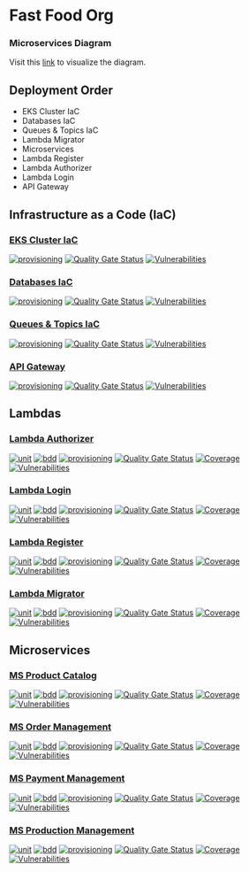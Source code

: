 # Fast Food Org

### Microservices Diagram
Visit this [link](https://miro.com/app/board/uXjVKVqKe0Y=/?share_link_id=873646210769) to visualize the diagram.

## Deployment Order

- EKS Cluster IaC
- Databases IaC
- Queues & Topics IaC
- Lambda Migrator
- Microservices
- Lambda Register
- Lambda Authorizer
- Lambda Login
- API Gateway

## Infrastructure as a Code (IaC)
### [EKS Cluster IaC](https://github.com/jfelipearaujo-org/eks-cluster-iac)
[![provisioning](https://github.com/jfelipearaujo-org/eks-cluster-iac/actions/workflows/provisioning.yml/badge.svg)](https://github.com/jfelipearaujo-org/eks-cluster-iac/actions/workflows/provisioning.yml)
[![Quality Gate Status](https://sonarcloud.io/api/project_badges/measure?project=jfelipearaujo-org_eks-cluster-iac&metric=alert_status)](https://sonarcloud.io/summary/new_code?id=jfelipearaujo-org_eks-cluster-iac)
[![Vulnerabilities](https://sonarcloud.io/api/project_badges/measure?project=jfelipearaujo-org_eks-cluster-iac&metric=vulnerabilities)](https://sonarcloud.io/summary/new_code?id=jfelipearaujo-org_eks-cluster-iac)

### [Databases IaC](https://github.com/jfelipearaujo-org/database-iac)
[![provisioning](https://github.com/jfelipearaujo-org/database-iac/actions/workflows/provisioning.yml/badge.svg)](https://github.com/jfelipearaujo-org/database-iac/actions/workflows/provisioning.yml)
[![Quality Gate Status](https://sonarcloud.io/api/project_badges/measure?project=jfelipearaujo-org_database-iac&metric=alert_status)](https://sonarcloud.io/summary/new_code?id=jfelipearaujo-org_database-iac)
[![Vulnerabilities](https://sonarcloud.io/api/project_badges/measure?project=jfelipearaujo-org_database-iac&metric=vulnerabilities)](https://sonarcloud.io/summary/new_code?id=jfelipearaujo-org_database-iac)

### [Queues & Topics IaC](https://github.com/jfelipearaujo-org/queues-topics-iac)
[![provisioning](https://github.com/jfelipearaujo-org/queues-topics-iac/actions/workflows/provisioning.yml/badge.svg)](https://github.com/jfelipearaujo-org/queues-topics-iac/actions/workflows/provisioning.yml)
[![Quality Gate Status](https://sonarcloud.io/api/project_badges/measure?project=jfelipearaujo-org_queues-topics-iac&metric=alert_status)](https://sonarcloud.io/summary/new_code?id=jfelipearaujo-org_queues-topics-iac)
[![Vulnerabilities](https://sonarcloud.io/api/project_badges/measure?project=jfelipearaujo-org_queues-topics-iac&metric=vulnerabilities)](https://sonarcloud.io/summary/new_code?id=jfelipearaujo-org_queues-topics-iac)

### [API Gateway]()
[![provisioning](https://github.com/jfelipearaujo-org/api-gateway/actions/workflows/provisioning.yml/badge.svg)](https://github.com/jfelipearaujo-org/api-gateway/actions/workflows/provisioning.yml)
[![Quality Gate Status](https://sonarcloud.io/api/project_badges/measure?project=jfelipearaujo-org_api-gateway&metric=alert_status)](https://sonarcloud.io/summary/new_code?id=jfelipearaujo-org_api-gateway)
[![Vulnerabilities](https://sonarcloud.io/api/project_badges/measure?project=jfelipearaujo-org_api-gateway&metric=vulnerabilities)](https://sonarcloud.io/summary/new_code?id=jfelipearaujo-org_api-gateway)

## Lambdas
### [Lambda Authorizer](https://github.com/jfelipearaujo-org/lambda-authorizer)
[![unit](https://github.com/jfelipearaujo-org/lambda-authorizer/actions/workflows/tests_unit.yml/badge.svg)](https://github.com/jfelipearaujo-org/lambda-authorizer/actions/workflows/tests_unit.yml)
[![bdd](https://github.com/jfelipearaujo-org/lambda-authorizer/actions/workflows/tests_bdd.yml/badge.svg)](https://github.com/jfelipearaujo-org/lambda-authorizer/actions/workflows/tests_bdd.yml)
[![provisioning](https://github.com/jfelipearaujo-org/lambda-authorizer/actions/workflows/provisioning.yml/badge.svg)](https://github.com/jfelipearaujo-org/lambda-authorizer/actions/workflows/provisioning.yml)
[![Quality Gate Status](https://sonarcloud.io/api/project_badges/measure?project=jfelipearaujo-org_lambda-authorizer&metric=alert_status)](https://sonarcloud.io/summary/new_code?id=jfelipearaujo-org_lambda-authorizer)
[![Coverage](https://sonarcloud.io/api/project_badges/measure?project=jfelipearaujo-org_lambda-authorizer&metric=coverage)](https://sonarcloud.io/summary/new_code?id=jfelipearaujo-org_lambda-authorizer)
[![Vulnerabilities](https://sonarcloud.io/api/project_badges/measure?project=jfelipearaujo-org_lambda-authorizer&metric=vulnerabilities)](https://sonarcloud.io/summary/new_code?id=jfelipearaujo-org_lambda-authorizer)

### [Lambda Login](https://github.com/jfelipearaujo-org/lambda-login)
[![unit](https://github.com/jfelipearaujo-org/lambda-login/actions/workflows/tests_unit.yml/badge.svg)](https://github.com/jfelipearaujo-org/lambda-login/actions/workflows/tests_unit.yml)
[![bdd](https://github.com/jfelipearaujo-org/lambda-login/actions/workflows/tests_bdd.yml/badge.svg)](https://github.com/jfelipearaujo-org/lambda-login/actions/workflows/tests_bdd.yml)
[![provisioning](https://github.com/jfelipearaujo-org/lambda-login/actions/workflows/provisioning.yml/badge.svg)](https://github.com/jfelipearaujo-org/lambda-login/actions/workflows/provisioning.yml)
[![Quality Gate Status](https://sonarcloud.io/api/project_badges/measure?project=jfelipearaujo-org_lambda-login&metric=alert_status)](https://sonarcloud.io/summary/new_code?id=jfelipearaujo-org_lambda-login)
[![Coverage](https://sonarcloud.io/api/project_badges/measure?project=jfelipearaujo-org_lambda-login&metric=coverage)](https://sonarcloud.io/summary/new_code?id=jfelipearaujo-org_lambda-login)
[![Vulnerabilities](https://sonarcloud.io/api/project_badges/measure?project=jfelipearaujo-org_lambda-login&metric=vulnerabilities)](https://sonarcloud.io/summary/new_code?id=jfelipearaujo-org_lambda-login)

### [Lambda Register](https://github.com/jfelipearaujo-org/lambda-register)
[![unit](https://github.com/jfelipearaujo-org/lambda-register/actions/workflows/tests_unit.yml/badge.svg)](https://github.com/jfelipearaujo-org/lambda-register/actions/workflows/tests_unit.yml)
[![bdd](https://github.com/jfelipearaujo-org/lambda-register/actions/workflows/tests_bdd.yml/badge.svg)](https://github.com/jfelipearaujo-org/lambda-register/actions/workflows/tests_bdd.yml)
[![provisioning](https://github.com/jfelipearaujo-org/lambda-register/actions/workflows/provisioning.yml/badge.svg)](https://github.com/jfelipearaujo-org/lambda-register/actions/workflows/provisioning.yml)
[![Quality Gate Status](https://sonarcloud.io/api/project_badges/measure?project=jfelipearaujo-org_lambda-register&metric=alert_status)](https://sonarcloud.io/summary/new_code?id=jfelipearaujo-org_lambda-register)
[![Coverage](https://sonarcloud.io/api/project_badges/measure?project=jfelipearaujo-org_lambda-register&metric=coverage)](https://sonarcloud.io/summary/new_code?id=jfelipearaujo-org_lambda-register)
[![Vulnerabilities](https://sonarcloud.io/api/project_badges/measure?project=jfelipearaujo-org_lambda-register&metric=vulnerabilities)](https://sonarcloud.io/summary/new_code?id=jfelipearaujo-org_lambda-register)

### [Lambda Migrator](https://github.com/jfelipearaujo-org/lambda-migrator)
[![unit](https://github.com/jfelipearaujo-org/lambda-migrator/actions/workflows/tests_unit.yml/badge.svg)](https://github.com/jfelipearaujo-org/lambda-migrator/actions/workflows/tests_unit.yml)
[![bdd](https://github.com/jfelipearaujo-org/lambda-migrator/actions/workflows/tests_bdd.yml/badge.svg)](https://github.com/jfelipearaujo-org/lambda-migrator/actions/workflows/tests_bdd.yml)
[![provisioning](https://github.com/jfelipearaujo-org/lambda-migrator/actions/workflows/provisioning.yml/badge.svg)](https://github.com/jfelipearaujo-org/lambda-migrator/actions/workflows/provisioning.yml)
[![Quality Gate Status](https://sonarcloud.io/api/project_badges/measure?project=jfelipearaujo-org_rds-database&metric=alert_status)](https://sonarcloud.io/summary/new_code?id=jfelipearaujo-org_rds-database)
[![Coverage](https://sonarcloud.io/api/project_badges/measure?project=jfelipearaujo-org_rds-database&metric=coverage)](https://sonarcloud.io/summary/new_code?id=jfelipearaujo-org_rds-database)
[![Vulnerabilities](https://sonarcloud.io/api/project_badges/measure?project=jfelipearaujo-org_rds-database&metric=vulnerabilities)](https://sonarcloud.io/summary/new_code?id=jfelipearaujo-org_rds-database)

## Microservices

### [MS Product Catalog](https://github.com/jfelipearaujo-org/ms-product-catalog)
[![unit](https://github.com/jfelipearaujo-org/ms-product-catalog/actions/workflows/tests_unit.yml/badge.svg)](https://github.com/jfelipearaujo-org/ms-product-catalog/actions/workflows/tests_unit.yml)
[![bdd](https://github.com/jfelipearaujo-org/ms-product-catalog/actions/workflows/tests_bdd.yml/badge.svg)](https://github.com/jfelipearaujo-org/ms-product-catalog/actions/workflows/tests_bdd.yml)
[![provisioning](https://github.com/jfelipearaujo-org/ms-product-catalog/actions/workflows/provisioning.yml/badge.svg)](https://github.com/jfelipearaujo-org/ms-product-catalog/actions/workflows/provisioning.yml)
[![Quality Gate Status](https://sonarcloud.io/api/project_badges/measure?project=jfelipearaujo-org_ms-product-catalog&metric=alert_status)](https://sonarcloud.io/summary/new_code?id=jfelipearaujo-org_ms-product-catalog)
[![Coverage](https://sonarcloud.io/api/project_badges/measure?project=jfelipearaujo-org_ms-product-catalog&metric=coverage)](https://sonarcloud.io/summary/new_code?id=jfelipearaujo-org_ms-product-catalog)
[![Vulnerabilities](https://sonarcloud.io/api/project_badges/measure?project=jfelipearaujo-org_ms-product-catalog&metric=vulnerabilities)](https://sonarcloud.io/summary/new_code?id=jfelipearaujo-org_ms-product-catalog)

### [MS Order Management](https://github.com/jfelipearaujo-org/ms-order-management)
[![unit](https://github.com/jfelipearaujo-org/ms-order-management/actions/workflows/tests_unit.yml/badge.svg)](https://github.com/jfelipearaujo-org/ms-order-management/actions/workflows/tests_unit.yml)
[![bdd](https://github.com/jfelipearaujo-org/ms-order-management/actions/workflows/tests_bdd.yml/badge.svg)](https://github.com/jfelipearaujo-org/ms-order-management/actions/workflows/tests_bdd.yml)
[![provisioning](https://github.com/jfelipearaujo-org/ms-order-management/actions/workflows/provisioning.yml/badge.svg)](https://github.com/jfelipearaujo-org/ms-order-management/actions/workflows/provisioning.yml)
[![Quality Gate Status](https://sonarcloud.io/api/project_badges/measure?project=jfelipearaujo-org_ms-order-management&metric=alert_status)](https://sonarcloud.io/summary/new_code?id=jfelipearaujo-org_ms-order-management)
[![Coverage](https://sonarcloud.io/api/project_badges/measure?project=jfelipearaujo-org_ms-order-management&metric=coverage)](https://sonarcloud.io/summary/new_code?id=jfelipearaujo-org_ms-order-management)
[![Vulnerabilities](https://sonarcloud.io/api/project_badges/measure?project=jfelipearaujo-org_ms-order-management&metric=vulnerabilities)](https://sonarcloud.io/summary/new_code?id=jfelipearaujo-org_ms-order-management)

### [MS Payment Management](https://github.com/jfelipearaujo-org/ms-payment-management)
[![unit](https://github.com/jfelipearaujo-org/ms-payment-management/actions/workflows/tests_unit.yml/badge.svg)](https://github.com/jfelipearaujo-org/ms-payment-management/actions/workflows/tests_unit.yml)
[![bdd](https://github.com/jfelipearaujo-org/ms-payment-management/actions/workflows/tests_bdd.yml/badge.svg)](https://github.com/jfelipearaujo-org/ms-payment-management/actions/workflows/tests_bdd.yml)
[![provisioning](https://github.com/jfelipearaujo-org/ms-payment-management/actions/workflows/provisioning.yml/badge.svg)](https://github.com/jfelipearaujo-org/ms-payment-management/actions/workflows/provisioning.yml)
[![Quality Gate Status](https://sonarcloud.io/api/project_badges/measure?project=jfelipearaujo-org_ms-payment-management&metric=alert_status)](https://sonarcloud.io/summary/new_code?id=jfelipearaujo-org_ms-payment-management)
[![Coverage](https://sonarcloud.io/api/project_badges/measure?project=jfelipearaujo-org_ms-payment-management&metric=coverage)](https://sonarcloud.io/summary/new_code?id=jfelipearaujo-org_ms-payment-management)
[![Vulnerabilities](https://sonarcloud.io/api/project_badges/measure?project=jfelipearaujo-org_ms-payment-management&metric=vulnerabilities)](https://sonarcloud.io/summary/new_code?id=jfelipearaujo-org_ms-payment-management)

### [MS Production Management](https://github.com/jfelipearaujo-org/ms-production-management)
[![unit](https://github.com/jfelipearaujo-org/ms-production-management/actions/workflows/tests_unit.yml/badge.svg)](https://github.com/jfelipearaujo-org/ms-production-management/actions/workflows/tests_unit.yml)
[![bdd](https://github.com/jfelipearaujo-org/ms-production-management/actions/workflows/tests_bdd.yml/badge.svg)](https://github.com/jfelipearaujo-org/ms-production-management/actions/workflows/tests_bdd.yml)
[![provisioning](https://github.com/jfelipearaujo-org/ms-production-management/actions/workflows/provisioning.yml/badge.svg)](https://github.com/jfelipearaujo-org/ms-production-management/actions/workflows/provisioning.yml)
[![Quality Gate Status](https://sonarcloud.io/api/project_badges/measure?project=jfelipearaujo-org_ms-production-management&metric=alert_status)](https://sonarcloud.io/summary/new_code?id=jfelipearaujo-org_ms-production-management)
[![Coverage](https://sonarcloud.io/api/project_badges/measure?project=jfelipearaujo-org_ms-production-management&metric=coverage)](https://sonarcloud.io/summary/new_code?id=jfelipearaujo-org_ms-production-management)
[![Vulnerabilities](https://sonarcloud.io/api/project_badges/measure?project=jfelipearaujo-org_ms-production-management&metric=vulnerabilities)](https://sonarcloud.io/summary/new_code?id=jfelipearaujo-org_ms-production-management)
